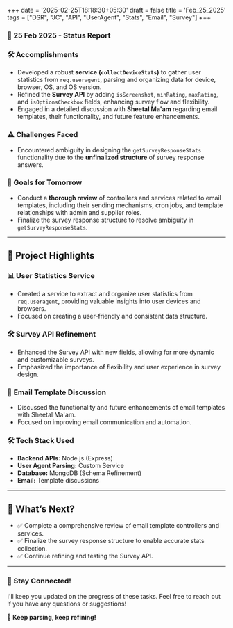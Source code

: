 +++
date = '2025-02-25T18:18:30+05:30'
draft = false
title = 'Feb_25_2025'
tags = ["DSR", "JC", "API", "UserAgent", "Stats", "Email", "Survey"]
+++

### **📆 25 Feb 2025 - Status Report**
<!--more-->
### **🛠 Accomplishments**

- Developed a robust **service (`collectDeviceStats`)** to gather user statistics from `req.useragent`, parsing and organizing data for device, browser, OS, and OS version.
- Refined the **Survey API** by adding `isScreenshot`, `minRating`, `maxRating`, and `isOptionsCheckbox` fields, enhancing survey flow and flexibility.
- Engaged in a detailed discussion with **Sheetal Ma'am** regarding email templates, their functionality, and future feature enhancements.

### **⚠️ Challenges Faced**

- Encountered ambiguity in designing the `getSurveyResponseStats` functionality due to the **unfinalized structure** of survey response answers.

### **🎯 Goals for Tomorrow**

- Conduct a **thorough review** of controllers and services related to email templates, including their sending mechanisms, cron jobs, and template relationships with admin and supplier roles.
- Finalize the survey response structure to resolve ambiguity in `getSurveyResponseStats`.

---

## 📖 **Project Highlights**

### 📊 **User Statistics Service**

- Created a service to extract and organize user statistics from `req.useragent`, providing valuable insights into user devices and browsers.
- Focused on creating a user-friendly and consistent data structure.

### 🛠️ **Survey API Refinement**

- Enhanced the Survey API with new fields, allowing for more dynamic and customizable surveys.
- Emphasized the importance of flexibility and user experience in survey design.

### 📧 **Email Template Discussion**

- Discussed the functionality and future enhancements of email templates with Sheetal Ma'am.
- Focused on improving email communication and automation.

### 🛠️ **Tech Stack Used**

- **Backend APIs:** Node.js (Express)
- **User Agent Parsing:** Custom Service
- **Database:** MongoDB (Schema Refinement)
- **Email:** Template discussions

---

## 🚀 **What’s Next?**

- ✅ Complete a comprehensive review of email template controllers and services.
- ✅ Finalize the survey response structure to enable accurate stats collection.
- ✅ Continue refining and testing the Survey API.

---

### **💬 Stay Connected!**

I'll keep you updated on the progress of these tasks. Feel free to reach out if you have any questions or suggestions!

**🚀 Keep parsing, keep refining!**
